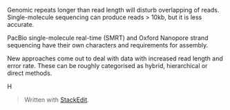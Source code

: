 Genomic repeats longer than read length will disturb overlapping of reads. Single-molecule sequencing can produce reads > 10kb, but it is less accurate.

PacBio single-molecule real-time (SMRT) and Oxford Nanopore strand sequencing have their own characters and requirements for assembly. 

New approaches come out to deal with data with increased read length and error rate. These can be roughly categorised as hybrid, hierarchical or direct methods.

H

> Written with [StackEdit](https://stackedit.io/).
<!--stackedit_data:
eyJoaXN0b3J5IjpbMTY1MjQ0OTQ1NywtMzA4MzExXX0=
-->